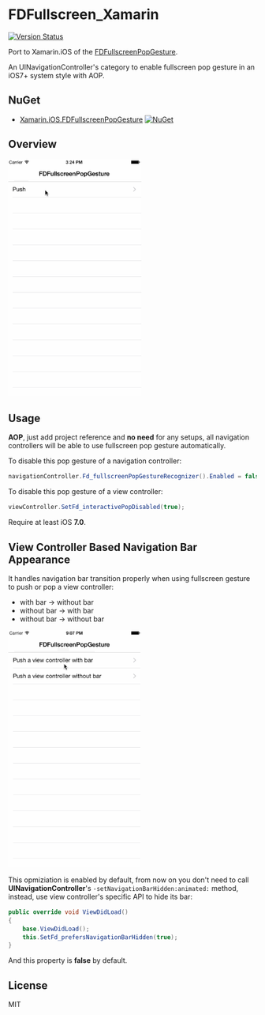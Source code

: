 # FDFullscreen_Xamarin
[![Version Status](https://img.shields.io/cocoapods/v/FDFullscreenPopGesture.svg?style=flat)](http://cocoadocs.org/docsets/FDFullscreenPopGesture)

Port to Xamarin.iOS of the [FDFullscreenPopGesture](https://github.com/forkingdog/FDFullscreenPopGesture).

An UINavigationController's category to enable fullscreen pop gesture in an iOS7+ system style with AOP.

## NuGet
* [Xamarin.iOS.FDFullscreenPopGesture](https://www.nuget.org/packages/Xamarin.iOS.FDFullscreenPopGesture) [![NuGet](https://img.shields.io/nuget/v/Xamarin.iOS.FDFullscreenPopGesture.svg?label=NuGet)](https://www.nuget.org/packages/Xamarin.iOS.FDFullscreenPopGesture)

## Overview

<img src="../ScreenShots/snapshot0.gif" height="480">

## Usage

**AOP**, just add project reference and **no need** for any setups, all navigation controllers will be able to use fullscreen pop gesture automatically.  

To disable this pop gesture of a navigation controller:  

``` C#
navigationController.Fd_fullscreenPopGestureRecognizer().Enabled = false;
```

To disable this pop gesture of a view controller:  

``` C#
viewController.SetFd_interactivePopDisabled(true);
```

Require at least iOS **7.0**.

## View Controller Based Navigation Bar Appearance

It handles navigation bar transition properly when using fullscreen gesture to push or pop a view controller:  

- with bar -> without bar
- without bar -> with bar
- without bar -> without bar

<img src="../ScreenShots/snapshot1.gif" height="480">

This opmiziation is enabled by default, from now on you don't need to call **UINavigationController**'s `-setNavigationBarHidden:animated:` method, instead, use view controller's specific API to hide its bar:  

``` C#
public override void ViewDidLoad()
{
    base.ViewDidLoad();
    this.SetFd_prefersNavigationBarHidden(true);
}
```
And this property is **false** by default.

## License
MIT